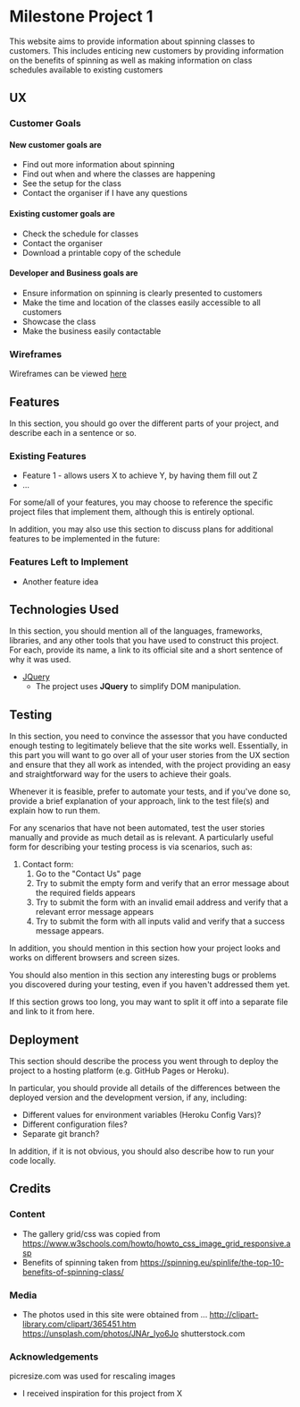# Milestone Project 1
This website aims to provide information about spinning classes to customers. This includes enticing new customers by providing information on the benefits of spinning as well as making information on class schedules available to existing customers

## UX

### Customer Goals
#### New customer goals are
- Find out more information about spinning
- Find out when and where the classes are happening
- See the setup for the class
- Contact the organiser if I have any questions
#### Existing customer goals are
- Check the schedule for classes
- Contact the organiser
- Download a printable copy of the schedule
#### Developer and Business goals are
- Ensure information on spinning is clearly presented to customers
- Make the time and location of the classes easily accessible to all customers
- Showcase the class
- Make the business easily contactable

### Wireframes
Wireframes can be viewed [here](wireframes/ms1.pdf)

## Features

In this section, you should go over the different parts of your project, and describe each in a sentence or so.
 
### Existing Features
- Feature 1 - allows users X to achieve Y, by having them fill out Z
- ...

For some/all of your features, you may choose to reference the specific project files that implement them, although this is entirely optional.

In addition, you may also use this section to discuss plans for additional features to be implemented in the future:

### Features Left to Implement
- Another feature idea

## Technologies Used

In this section, you should mention all of the languages, frameworks, libraries, and any other tools that you have used to construct this project. For each, provide its name, a link to its official site and a short sentence of why it was used.

- [JQuery](https://jquery.com)
    - The project uses **JQuery** to simplify DOM manipulation.

## Testing

In this section, you need to convince the assessor that you have conducted enough testing to legitimately believe that the site works well. Essentially, in this part you will want to go over all of your user stories from the UX section and ensure that they all work as intended, with the project providing an easy and straightforward way for the users to achieve their goals.

Whenever it is feasible, prefer to automate your tests, and if you've done so, provide a brief explanation of your approach, link to the test file(s) and explain how to run them.

For any scenarios that have not been automated, test the user stories manually and provide as much detail as is relevant. A particularly useful form for describing your testing process is via scenarios, such as:

1. Contact form:
    1. Go to the "Contact Us" page
    2. Try to submit the empty form and verify that an error message about the required fields appears
    3. Try to submit the form with an invalid email address and verify that a relevant error message appears
    4. Try to submit the form with all inputs valid and verify that a success message appears.

In addition, you should mention in this section how your project looks and works on different browsers and screen sizes.

You should also mention in this section any interesting bugs or problems you discovered during your testing, even if you haven't addressed them yet.

If this section grows too long, you may want to split it off into a separate file and link to it from here.

## Deployment

This section should describe the process you went through to deploy the project to a hosting platform (e.g. GitHub Pages or Heroku).

In particular, you should provide all details of the differences between the deployed version and the development version, if any, including:
- Different values for environment variables (Heroku Config Vars)?
- Different configuration files?
- Separate git branch?

In addition, if it is not obvious, you should also describe how to run your code locally.


## Credits

### Content
- The gallery grid/css was copied from https://www.w3schools.com/howto/howto_css_image_grid_responsive.asp
- Benefits of spinning taken from https://spinning.eu/spinlife/the-top-10-benefits-of-spinning-class/

### Media
- The photos used in this site were obtained from ...
http://clipart-library.com/clipart/365451.htm
https://unsplash.com/photos/JNAr_lyo6Jo
shutterstock.com


### Acknowledgements

picresize.com was used for rescaling images
- I received inspiration for this project from X
